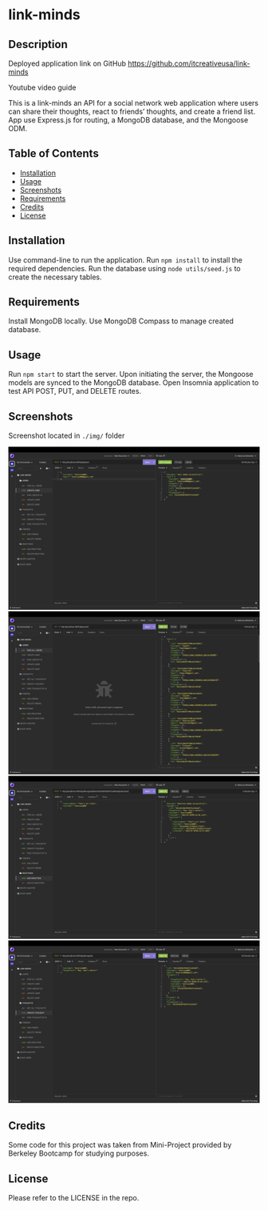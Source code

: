 # link-minds

## Description

Deployed application link on GitHub
https://github.com/itcreativeusa/link-minds

Youtube video guide

This is a link-minds an API for a social network web application where users can share their thoughts, react to friends’ thoughts, and create a friend list. App use Express.js for routing, a MongoDB database, and the Mongoose ODM.

## Table of Contents

- [Installation](#installation)
- [Usage](#usage)
- [Screenshots](#screenshots)
- [Requirements](#requirements)
- [Credits](#credits)
- [License](#license)

## Installation

Use command-line to run the application.
Run `npm install` to install the required dependencies.
Run the database using `node utils/seed.js` to create the necessary tables.

## Requirements

Install MongoDB locally.
Use MongoDB Compass to manage created database.

## Usage

Run `npm start` to start the server.
Upon initiating the server, the Mongoose models are synced to the MongoDB database.
Open Insomnia application to test API POST, PUT, and DELETE routes.

## Screenshots

Screenshot located in `./img/` folder

![Create user](img/Screenshot-1.png)
![All users](img/Screenshot-2.png)
![Add reaction](img/Screenshot-3.png)
![Create thought](img/Screenshot-4.png)

## Credits

Some code for this project was taken from Mini-Project provided by Berkeley Bootcamp for studying purposes.

## License

Please refer to the LICENSE in the repo.
